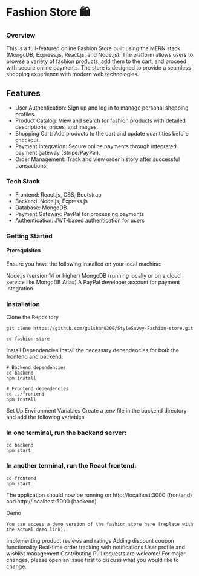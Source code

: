 <h1>Fashion Store 🛍️</h1>
<h3>Overview</h3>
<p></p>This is a full-featured online Fashion Store built using the MERN stack (MongoDB, Express.js, React.js, and Node.js). The platform allows users to browse a variety of fashion products, add them to the cart, and proceed with secure online payments. The store is designed to provide a seamless shopping experience with modern web technologies.</p>

<h2>Features</h2>
<ul>
  <li>User Authentication: Sign up and log in to manage personal shopping profiles.</li>
<li>Product Catalog: View and search for fashion products with detailed descriptions, prices, and images.</li>
<li>Shopping Cart: Add products to the cart and update quantities before checkout.</li>
<li>Payment Integration: Secure online payments through integrated payment gateway (Stripe/PayPal).</li>
<li>Order Management: Track and view order history after successful transactions.</li></ul>

<h3>Tech Stack</h3>
<ul>
  <li>Frontend: React.js, CSS, Bootstrap</li>
<li>Backend: Node.js, Express.js</li>
<li>Database: MongoDB </li>
<li>Payment Gateway:  PayPal for processing payments</li>
<li>Authentication: JWT-based authentication for users</li></ul>
<h3>Getting Started</h3>

<h4>Prerequisites</h4>
<p>Ensure you have the following installed on your local machine:

Node.js (version 14 or higher)
MongoDB (running locally or on a cloud service like MongoDB Atlas)
A PayPal developer account for payment integration</p>
<h3>Installation</h3>
Clone the Repository

```
git clone https://github.com/gulshan0300/StyleSavvy-Fashion-store.git
```
```
cd fashion-store
```
Install Dependencies Install the necessary dependencies for both the frontend and backend:

```
# Backend dependencies
cd backend
npm install

# Frontend dependencies
cd ../frontend
npm install
```
Set Up Environment Variables Create a .env file in the backend directory and add the following variables:



<h3>In one terminal, run the backend server:</h3>

```
cd backend
npm start
```
<h3>In another terminal, run the React frontend:</h3>

```
cd frontend
npm start
```
The application should now be running on http://localhost:3000 (frontend) and http://localhost:5000 (backend).

Demo

```
You can access a demo version of the fashion store here (replace with the actual demo link).
```


Implementing product reviews and ratings
Adding discount coupon functionality
Real-time order tracking with notifications
User profile and wishlist management
Contributing
Pull requests are welcome! For major changes, please open an issue first to discuss what you would like to change.

